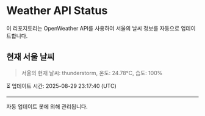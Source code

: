 
# Weather API Status

이 리포지토리는 OpenWeather API를 사용하여 서울의 날씨 정보를 자동으로 업데이트합니다.

## 현재 서울 날씨
> 서울의 현재 날씨: thunderstorm, 온도: 24.78°C, 습도: 100%

⏳ 업데이트 시간: 2025-08-29 23:17:40 (UTC)

---
자동 업데이트 봇에 의해 관리됩니다.
